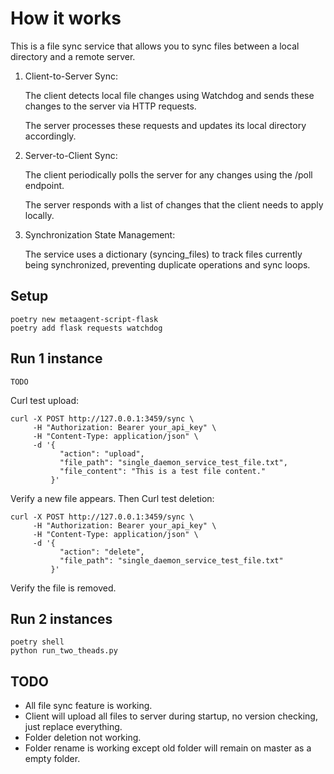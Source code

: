 # How it works

This is a file sync service that allows you to sync files between a local directory and a remote server.

1. Client-to-Server Sync:

    The client detects local file changes using Watchdog and sends these changes to the server via HTTP requests.

    The server processes these requests and updates its local directory accordingly.

2. Server-to-Client Sync:

    The client periodically polls the server for any changes using the /poll endpoint.

    The server responds with a list of changes that the client needs to apply locally.

3. Synchronization State Management:

    The service uses a dictionary (syncing_files) to track files currently being synchronized, preventing duplicate operations and sync loops.

## Setup

```
poetry new metaagent-script-flask
poetry add flask requests watchdog
```

## Run 1 instance

```
TODO
```

Curl test upload: 

```
curl -X POST http://127.0.0.1:3459/sync \
     -H "Authorization: Bearer your_api_key" \
     -H "Content-Type: application/json" \
     -d '{
           "action": "upload",
           "file_path": "single_daemon_service_test_file.txt",
           "file_content": "This is a test file content."
         }'
```

Verify a new file appears. Then Curl test deletion:

```
curl -X POST http://127.0.0.1:3459/sync \
     -H "Authorization: Bearer your_api_key" \
     -H "Content-Type: application/json" \
     -d '{
           "action": "delete",
           "file_path": "single_daemon_service_test_file.txt"
         }'
```

Verify the file is removed.

## Run 2 instances

```
poetry shell
python run_two_theads.py
```

## TODO

- All file sync feature is working.
- Client will upload all files to server during startup, no version checking, just replace everything.
- Folder deletion not working.
- Folder rename is working except old folder will remain on master as a empty folder.
